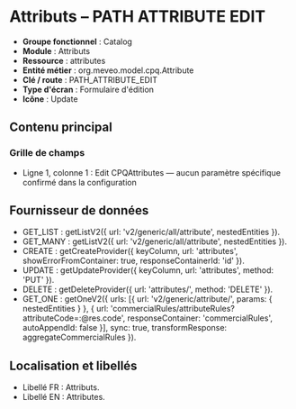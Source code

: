 # Attributs – PATH ATTRIBUTE EDIT

- **Groupe fonctionnel** : Catalog
- **Module** : Attributs
- **Ressource** : attributes
- **Entité métier** : org.meveo.model.cpq.Attribute
- **Clé / route** : PATH_ATTRIBUTE_EDIT
- **Type d'écran** : Formulaire d'édition
- **Icône** : Update

## Contenu principal
### Grille de champs
- Ligne 1, colonne 1 : Edit CPQAttributes — aucun paramètre spécifique confirmé dans la configuration

## Fournisseur de données
- GET_LIST : getListV2({
  url: 'v2/generic/all/attribute',
  nestedEntities
}).
- GET_MANY : getListV2({
  url: 'v2/generic/all/attribute',
  nestedEntities
}).
- CREATE : getCreateProvider({
  keyColumn,
  url: 'attributes',
  showErrorFromContainer: true,
  responseContainerId: 'id'
}).
- UPDATE : getUpdateProvider({
  keyColumn,
  url: 'attributes',
  method: 'PUT'
}).
- DELETE : getDeleteProvider({
  url: 'attributes/',
  method: 'DELETE'
}).
- GET_ONE : getOneV2({
  urls: [{
    url: 'v2/generic/attribute/',
    params: {
      nestedEntities
    }
  }, {
    url: 'commercialRules/attributeRules?attributeCode=:@res.code',
    responseContainer: 'commercialRules',
    autoAppendId: false
  }],
  sync: true,
  transformResponse: aggregateCommercialRules
}).

## Localisation et libellés
- Libellé FR : Attributs.
- Libellé EN : Attributes.